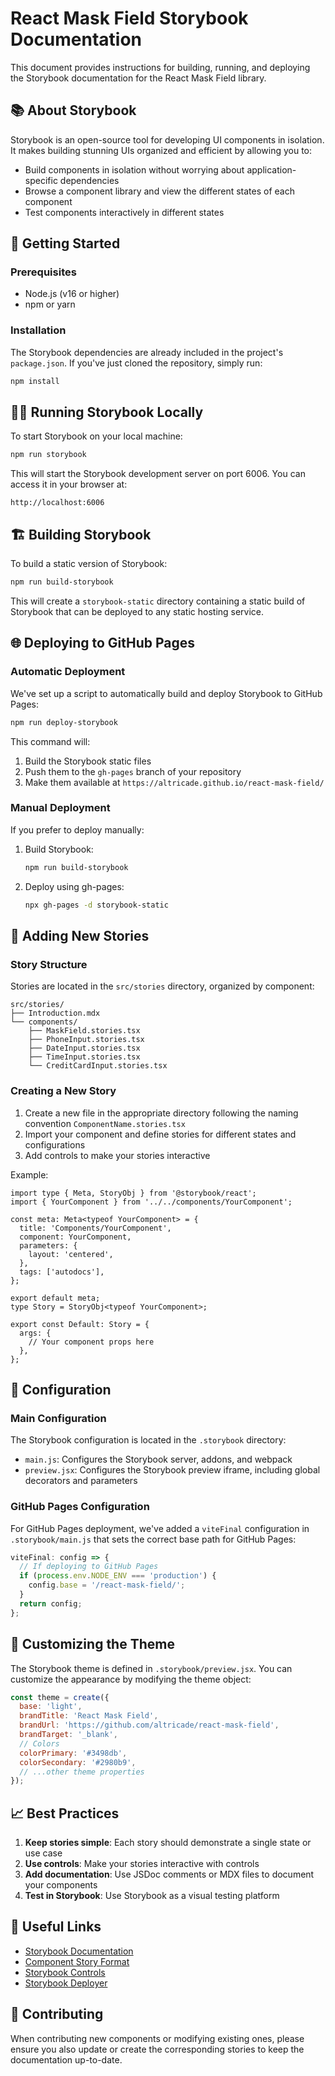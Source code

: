 # React Mask Field Storybook Documentation

This document provides instructions for building, running, and deploying the Storybook documentation for the React Mask Field library.

## 📚 About Storybook

Storybook is an open-source tool for developing UI components in isolation. It makes building stunning UIs organized and efficient by allowing you to:

- Build components in isolation without worrying about application-specific dependencies
- Browse a component library and view the different states of each component
- Test components interactively in different states

## 🚀 Getting Started

### Prerequisites

- Node.js (v16 or higher)
- npm or yarn

### Installation

The Storybook dependencies are already included in the project's `package.json`. If you've just cloned the repository, simply run:

```bash
npm install
```

## 🏃‍♂️ Running Storybook Locally

To start Storybook on your local machine:

```bash
npm run storybook
```

This will start the Storybook development server on port 6006. You can access it in your browser at:

```
http://localhost:6006
```

## 🏗️ Building Storybook

To build a static version of Storybook:

```bash
npm run build-storybook
```

This will create a `storybook-static` directory containing a static build of Storybook that can be deployed to any static hosting service.

## 🌐 Deploying to GitHub Pages

### Automatic Deployment

We've set up a script to automatically build and deploy Storybook to GitHub Pages:

```bash
npm run deploy-storybook
```

This command will:

1. Build the Storybook static files
2. Push them to the `gh-pages` branch of your repository
3. Make them available at `https://altricade.github.io/react-mask-field/`

### Manual Deployment

If you prefer to deploy manually:

1. Build Storybook:

   ```bash
   npm run build-storybook
   ```

2. Deploy using gh-pages:
   ```bash
   npx gh-pages -d storybook-static
   ```

## 📝 Adding New Stories

### Story Structure

Stories are located in the `src/stories` directory, organized by component:

```
src/stories/
├── Introduction.mdx
└── components/
    ├── MaskField.stories.tsx
    ├── PhoneInput.stories.tsx
    ├── DateInput.stories.tsx
    ├── TimeInput.stories.tsx
    └── CreditCardInput.stories.tsx
```

### Creating a New Story

1. Create a new file in the appropriate directory following the naming convention `ComponentName.stories.tsx`
2. Import your component and define stories for different states and configurations
3. Add controls to make your stories interactive

Example:

```tsx
import type { Meta, StoryObj } from '@storybook/react';
import { YourComponent } from '../../components/YourComponent';

const meta: Meta<typeof YourComponent> = {
  title: 'Components/YourComponent',
  component: YourComponent,
  parameters: {
    layout: 'centered',
  },
  tags: ['autodocs'],
};

export default meta;
type Story = StoryObj<typeof YourComponent>;

export const Default: Story = {
  args: {
    // Your component props here
  },
};
```

## 🔧 Configuration

### Main Configuration

The Storybook configuration is located in the `.storybook` directory:

- `main.js`: Configures the Storybook server, addons, and webpack
- `preview.jsx`: Configures the Storybook preview iframe, including global decorators and parameters

### GitHub Pages Configuration

For GitHub Pages deployment, we've added a `viteFinal` configuration in `.storybook/main.js` that sets the correct base path for GitHub Pages:

```js
viteFinal: config => {
  // If deploying to GitHub Pages
  if (process.env.NODE_ENV === 'production') {
    config.base = '/react-mask-field/';
  }
  return config;
};
```

## 🎨 Customizing the Theme

The Storybook theme is defined in `.storybook/preview.jsx`. You can customize the appearance by modifying the theme object:

```jsx
const theme = create({
  base: 'light',
  brandTitle: 'React Mask Field',
  brandUrl: 'https://github.com/altricade/react-mask-field',
  brandTarget: '_blank',
  // Colors
  colorPrimary: '#3498db',
  colorSecondary: '#2980b9',
  // ...other theme properties
});
```

## 📈 Best Practices

1. **Keep stories simple**: Each story should demonstrate a single state or use case
2. **Use controls**: Make your stories interactive with controls
3. **Add documentation**: Use JSDoc comments or MDX files to document your components
4. **Test in Storybook**: Use Storybook as a visual testing platform

## 🔗 Useful Links

- [Storybook Documentation](https://storybook.js.org/docs/react/get-started/introduction)
- [Component Story Format](https://storybook.js.org/docs/react/api/csf)
- [Storybook Controls](https://storybook.js.org/docs/react/essentials/controls)
- [Storybook Deployer](https://github.com/storybookjs/storybook-deployer)

## 🤝 Contributing

When contributing new components or modifying existing ones, please ensure you also update or create the corresponding stories to keep the documentation up-to-date.
